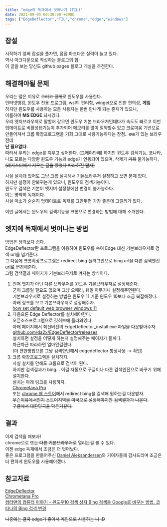 ```yaml
---
title: "edge의 독재에서 벗어나기 (TIL)"
date: 2021-09-05 00:30:00 +0900
tags: ["EdgeDeflector","TIL","chrome","edge","windows"]
---
```


## 잡설

시작하기 앞써 잡설을 풀자면, 점점 마크다운 실력이 늘고 있다.  
역시 마크다운으로 작성하는 블로그의 힘!  
이 글을 보는 당신도 github pages 블로그 개설을 추천한다.

## 해결해야될 문제

우리는 많은 이유로 ~~그리고 핑게로~~ 윈도우를 사용한다.  
인터넷뱅킹, 윈도우 전용 프로그램, wsl의 편리함, winget으로 인한 편의성, **게임**  
하지만 윈도우를 사용하는 모든 사용자는 한번 만나게 되는 존재가 있으니,  
이름하여 **MS EDGE** 되시겠다.  
우리 엣지브라우저로 말할꺼 같으면 윈도우 기본 브라우저인데다가 속도도 빠르고 이번 업데이트로 비활성탭기능이 추가되어 메모리를 많이 절약할수 있고 크로미움 기반으로 만들어져서 크롬 확장프로그램을 거희 그대로 사용가능하다는 장점.. ~~etc~~가 있는 브라우전데  
**난 필요없다.**  
따라서 우리는 edge를 지우고 싶어한다. ~~(그래야만해)~~
하지만 윈도우 검색기능, 코나타, 나도 모르는 다양한 윈도우 기능과 edge가 연동되어 있으며, 삭제가 ~~거희~~ 불가능하다.  
~~(레지스터에서 지우는 글을 봤었다 따라하진 말자)~~

사실 설치돼 있어도 그냥 크롬 설치해서 기본브라우저 설정하고 쓰면 문제 없다.  
하지만 설정이 안봐뀌는게 있으니, 윈도우의 검색기능이다.  
윈도우 검색은 기본이 엣지며 설정창에선 변경이 불가능하다.  
이는 명백히 독재이다.  
사실 마소가 순순히 업데이트로 독재를 그만두면 가장 좋은데 그럴리가 없다.

이번 글에서는 윈도우의 검색기능을 크롬으로 변경하는 방법에 대해 소개한다.

## 엣지에 독재에서 벗어나는 방법

방법은 생각보다 쉽다.  
EdgeDeflector란 프로그램을 이용하여 윈도우를 속여 Edge 대신 기본브라우저로 검색 url을 넘겨준다.  
그 다음에 크롬확장프로그램은 redirect bing 플러그인으로 bing url을 다른 검색엔진 url로 변경해준다.  
그럼 검색결과 페이지가 기본브라우저로 켜지는 방식이다.

1. 먼저 엣지가 아닌 다른 브라우저를 윈도우 기본브라우저로 설정해준다.  
   굳이 크롬일 필요도 없으며 그냥 오패라, 웨일 아무거나 설정해주면된다.  
   기본브라우저로 설정하는 방법은 윈도우 11 기준 윈도우 10보다 조금 복잡해졌다.  
   아래 링크를 보고 기본브라우저로 설정해주자.  
   [how set default web browser windows 11](https://www.windowscentral.com/how-set-default-web-browser-windows-11)
2. 다음으론 Edge Deflector를 설치해야한다.  
   오픈소스프로그램으로 깃허브에 올라와있다.  
   아래 페이지에서 최신버전의 EdgeDeflector_install.exe 파일을 다운받아주자.  
   [github.com/da2x/EdgeDeflector/releases](https://github.com/da2x/EdgeDeflector/releases)  
   설치하면 설정을 어떻게 하는지 설명해주는 페이지가 뜰꺼다.  
   차근차근 따라하면 얼마안걸린다.  
   (더 편한방법으론 그냥 검색한번해서 edgedeflector 항상사용 -> 확인)
3. 크롬 확장프로그램을 설치하자.  
   사실 설치를 안해도 크롬으로 검색이 된다.  
   하지만 검색결과가 bing... 이걸 자동으로 구글이나 다른 검색엔진으로 바꾸기 위해 설치한다.  
   설치는 아래 링크를 사용하자.  
   [Chrometana Pro](https://chrome.google.com/webstore/detail/chrometana-pro-redirect-c/lllggmgeiphnciplalhefnbpddbadfdi/related?hl=ko&gl=US)  
   또는 [chrome 웹 스토어](https://chrome.google.com/webstore/category/extensions?utm_source=chrome-ntp-icon&gl=US)에서 redirect bing을 검색해 원하는걸 다운받자.  
   ~~무슨이유에서인지 스토어지역을 미국으로 설정해야지만 검색결과가 나온다.  
   구글에서 대한민국을 막은거같다.~~

## 결과

이제 검색을 해보자!  
chrome으로 ~~또는 다른 기본브라우저로~~ 열리는걸 볼 수 있다.  
이젠 edge 독재에서 조금은 더 벗어났다.  
좋은 프로그램을 만들어주신 [Daniel Aleksandersen](https://github.com/da2x)와 기여자들께 감사드리며 조금은 더 편하게 윈도우를 사용해야겠다.

## 참고자료

[EdgeDeflector](https://github.com/da2x/EdgeDeflector)  
[Chrometana Pro](https://chrome.google.com/webstore/detail/chrometana-pro-redirect-c/lllggmgeiphnciplalhefnbpddbadfdi/related?hl=ko&gl=US)  
[컴터맨의 컴퓨터 이야기 - 윈도우10 검색 상자 Bing 검색을 Google로 바꾸는 방법. 코타나의 Bing 검색 변경](https://comterman.tistory.com/2134)

~~나중에는 결국 edge가 좋아서 메인으로 사용하는 나 :D~~

